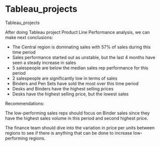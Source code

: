 # Tableau_projects
Tableau_projects

After doing Tableau project Product Line Performance analysis, we can make next conclusions:
- The Central region is dominating sales with 57% of sales during this time period
- Sales performance started out as unstable, but the last 4 months have seen a steady increase in sales
- 5 salespeople are below the median sales rep performance for this period
- 2 salespeople are significantly low in terms of sales
- Binders and Pen Sets have sold the most over this time period
- Desks and Binders have the highest selling prices
- Desks have the highest selling price, but the lowest sales


Recommendations:

The low-performing sales reps should focus on Binder sales since they have the highest sales volume in this period and second highest price.

The finance team should dive into the variation in price per units between regions to see if there is anything that can be done to increase low-performing regions.
